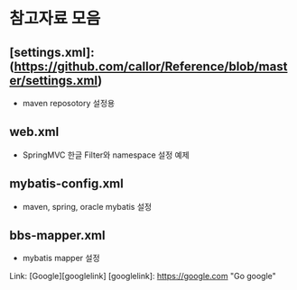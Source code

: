 # 참고자료 모음

## [settings.xml]:(https://github.com/callor/Reference/blob/master/settings.xml)
* maven reposotory 설정용

## web.xml
* SpringMVC 한글 Filter와 namespace 설정 예제

## mybatis-config.xml
* maven, spring, oracle mybatis 설정

## bbs-mapper.xml
* mybatis mapper 설정


Link: [Google][googlelink] [googlelink]: https://google.com "Go google"